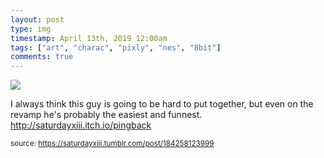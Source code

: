 ```yaml
---
layout: post
type: img
timestamp: April 13th, 2019 12:00am
tags: ["art", "charac", "pixly", "nes", "8bit"]
comments: true
---
```

<img src="https://saturdayxiii.github.io/media/184258123999.jpg"/>

I always think this guy is going to be hard to put together, but even on the revamp he's probably the easiest and funnest.
<br/>
<a href="http://saturdayxiii.itch.io/pingback" target="_blank">http://saturdayxiii.itch.io/pingback</a>
 
  
<small>source: https://saturdayxiii.tumblr.com/post/184258123999</small>